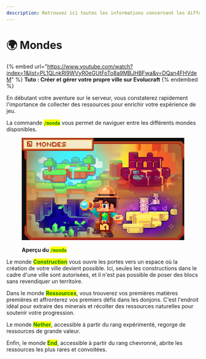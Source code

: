 ```yaml
---
description: Retrouvez ici toutes les informations concernant les différents mondes
---
```


# 🌍 Mondes

{% embed url="https://www.youtube.com/watch?index=1&list=PL1QLnkRl9WVyR0eGUtFoTo8a9MBJHBFwa&v=DQan4FHVdeM" %}
**Tuto : Créer et gérer votre propre ville sur Evolucraft**
{% endembed %}

En débutant votre aventure sur le serveur, vous constaterez rapidement l'importance de collecter des ressources pour enrichir votre expérience de jeu.&#x20;

La commande <mark style="color:green;">**`/monde`**</mark> vous permet de naviguer entre les différents mondes disponibles.

<figure><img src="../.gitbook/assets/Menu/Monde.png" alt=""><figcaption><p><strong>Aperçu du </strong><mark style="color:green;"><strong><code>/monde</code></strong></mark></p></figcaption></figure>

Le monde <mark style="color:green;">**Construction**</mark> vous ouvre les portes vers un espace où la création de votre ville devient possible. Ici, seules les constructions dans le cadre d'une ville sont autorisées, et il n'est pas possible de poser des blocs sans revendiquer un territoire.&#x20;

Dans le monde <mark style="color:green;">**Ressources**</mark>, vous trouverez vos premières matières premières et affronterez vos premiers défis dans les donjons. C'est l'endroit idéal pour extraire des minerais et récolter des ressources naturelles pour soutenir votre progression.

Le monde <mark style="color:green;">**Nether**</mark>, accessible à partir du rang expérimenté, regorge de ressources de grande valeur.

Enfin, le monde <mark style="color:green;">**End**</mark>, accessible à partir du rang chevronné, abrite les ressources les plus rares et convoitées.
